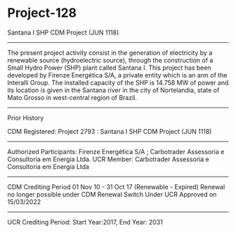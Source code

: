 # Project-128
Santana I SHP CDM Project (JUN 1118)
____________________
The present project activity consist in the generation of electricity by a renewable source (hydroelectric source), through the construction of a Small Hydro Power (SHP) plant called Santana I. This project has been developed by Firenze Energética S/A, a private entity which is an arm of the Interalli Group. The installed capacity of the SHP is 14.758 MW of power and its location is given in the Santana river in the city of Nortelandia, state of Mato Grosso in west-central region of Brazil.
_____________________________
Prior History

CDM Registered: Project 2793 : Santana I SHP CDM Project (JUN 1118)
___________________
Authorized Participants: Firenze Energética S/A ; Carbotrader Assessoria e Consultoria em Energia Ltda.
UCR Member:  Carbotrader Assessoria e Consultoria em Energia Ltda
___________________________
CDM Crediting Period	01 Nov 10 - 31 Oct 17 (Renewable - Expired)
Renewal no longer possible under CDM
Renewal Switch Under UCR Approved on 15/03/2022
_______________________
UCR Crediting Period: Start Year:2017, End Year: 2031
